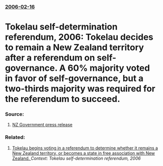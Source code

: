 ### [2006-02-16](/news/2006/02/16/index.md)

#  Tokelau self-determination referendum, 2006: Tokelau decides to remain a New Zealand territory after a referendum on self-governance. A 60% majority voted in favor of self-governance, but a two-thirds majority was required for the referendum to succeed. 




### Source:

1. [NZ Government press release](http://www.beehive.govt.nz/ViewDocument.aspx?DocumentID=24941)

### Related:

1. [ Tokelau begins voting in a referendum to determine whether it remains a New Zealand territory, or becomes a state in free association with New Zealand. ](/news/2006/02/11/tokelau-begins-voting-in-a-referendum-to-determine-whether-it-remains-a-new-zealand-territory-or-becomes-a-state-in-free-association-with.md) _Context: Tokelau self-determination referendum, 2006_
